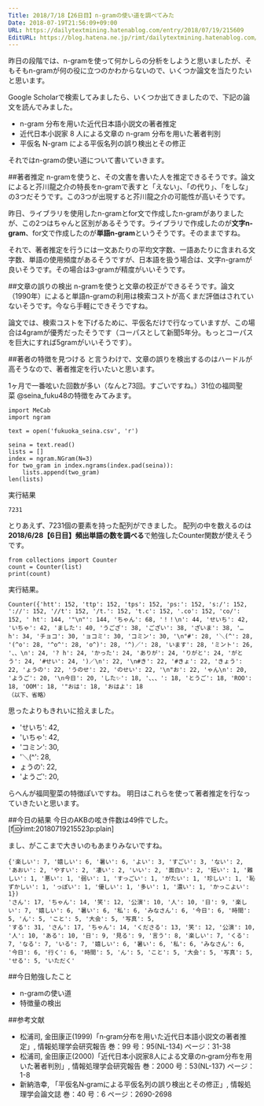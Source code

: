 ```yaml
---
Title: 2018/7/18【26日目】n-gramの使い道を調べてみた
Date: 2018-07-19T21:56:09+09:00
URL: https://dailytextmining.hatenablog.com/entry/2018/07/19/215609
EditURL: https://blog.hatena.ne.jp/rimt/dailytextmining.hatenablog.com/atom/entry/10257846132602700297
---
```


昨日の段階では、n-gramを使って何かしらの分析をしようと思いましたが、そもそもn-gramが何の役に立つのかわからないので、いくつか論文を当たりたいと思います。

Google Scholarで検索してみましたら、いくつか出てきましたので、下記の論文を読んでみました。

- n-gram 分布を用いた近代日本語小説文の著者推定
- 近代日本小説家 8 人による文章の n-gram 分布を用いた著者判別
- 平仮名 N-gram による平仮名列の誤り検出とその修正

それではn-gramの使い道について書いていきます。

##著者推定
n-gramを使うと、その文書を書いた人を推定できるそうです。論文によると芥川龍之介の特長をn-gramで表すと「えない」、「の代り」、「をしな」の3つだそうです。この3つが出現すると芥川龍之介の可能性が高いそうです。

昨日、ライブラリを使用したn-gramとfor文で作成したn-gramがありましたが、この2つはちゃんと区別があるそうです。ライブラリで作成したのが<b>文字n-gram</b>、for文で作成したのが<b>単語n-gram</b>というそうです。そのままですね。

それで、著者推定を行うには一文あたりの平均文字数、一語あたりに含まれる文字数、単語の使用頻度があるそうですが、日本語を扱う場合は、文字n-gramが良いそうです。その場合は3-gramが精度がいいそうです。

##文章の誤りの検出
n-gramを使うと文章の校正ができるそうです。論文（1990年）によると単語n-gramの利用は検索コストが高くまだ評価はされていないそうです。今なら手軽にできそうですね。

論文では、検索コストを下げるために、平仮名だけで行なっていますが、この場合は4gramが優秀だったそうです（コーパスとして新聞5年分。もっとコーパスを巨大にすれば5gramがいいそうです）。

##著者の特徴を見つける
と言うわけで、文章の誤りを検出するのはハードルが高そうなので、著者推定を行いたいと思います。

1ヶ月で一番呟いた回数が多い（なんと73回。すごいですね。）31位の福岡聖菜 @seina_fuku48の特徴をみてみます。

```
import MeCab
import ngram

text = open('fukuoka_seina.csv', 'r')

seina = text.read()
lists = []
index = ngram.NGram(N=3)
for two_gram in index.ngrams(index.pad(seina)):
    lists.append(two_gram)
len(lists)
```
実行結果
```
7231
```
とりあえず、7231個の要素を持った配列ができました。
配列の中を数えるのは<b>2018/6/28【6日目】頻出単語の数を調べる</b>で勉強したCounter関数が使えそうです。

```
from collections import Counter
count = Counter(list)
print(count)
```
実行結果。
```
Counter({'htt': 152, 'ttp': 152, 'tps': 152, 'ps:': 152, 's:/': 152, '://': 152, '//t': 152, '/t.': 152, 't.c': 152, '.co': 152, 'co/': 152, ' ht': 144, '"\n"': 144, 'ちゃん': 68, '！！\n': 44, 'せいち': 42, 'いちゃ': 42, 'ました': 40, 'うござ': 38, 'ござい': 38, 'ざいま': 38, '… h': 34, 'チョコ': 30, 'ョコミ': 30, 'コミン': 30, '\n"#': 28, '＼(^': 28, '(^o': 28, '^o^': 28, 'o^)': 28, '^)／': 28, 'います': 28, 'ミント': 26, '、、\n': 24, '? h': 24, 'かった': 24, 'ありが': 24, 'りがと': 24, 'がとう': 24, '#せい': 24, ')／\n': 22, '\n#き': 22, '#きょ': 22, 'きょう': 22, 'ょうの': 22, 'うのせ': 22, 'のせい': 22, '\n"お': 22, 'ゃん\n': 20, 'ようご': 20, '\n今日': 20, 'した✨': 18, '、、、': 18, 'とうご': 18, 'ROO': 18, 'OOM': 18, '"おは': 18, 'おはよ': 18
（以下、省略）
```
思ったよりもきれいに拾えました。

- 'せいち': 42,
- 'いちゃ': 42,
- 'コミン': 30,
- '＼(^': 28,
- ょうの': 22,
- 'ようご': 20,

らへんが福岡聖菜の特徴ぽいですね。
明日はこれらを使って著者推定を行なっていきたいと思います。

##今日の結果
今日のAKBの呟き件数は49件でした。
[f:id:rimt:20180719215523p:plain]

まし、がここまで大きいのもあまりみないですね。

```
{'楽しい': 7, '嬉しい': 6, '暑い': 6, 'よい': 3, 'すごい': 3, 'ない': 2, 'あおい': 2, 'やすい': 2, '凄い': 2, 'いい': 2, '面白い': 2, '短い': 1, '難しい': 1, '悪い': 1, '弱い': 1, 'すっごい': 1, 'がたい': 1, '珍しい': 1, '恥ずかしい': 1, 'っぽい': 1, '優しい': 1, '多い': 1, '濃い': 1, 'かっこよい': 1})
'さん': 17, 'ちゃん': 14, '笑': 12, '公演': 10, '人': 10, '日': 9, '楽しい': 7, '嬉しい': 6, '暑い': 6, '私': 6, 'みなさん': 6, '今日': 6, '時間': 5, 'ん': 5, 'こと': 5, '大会': 5, '写真': 5,
'する': 31, 'さん': 17, 'ちゃん': 14, 'くださる': 13, '笑': 12, '公演': 10, '人': 10, 'ある': 10, '日': 9, '見る': 9, '言う': 8, '楽しい': 7, 'くる': 7, 'なる': 7, 'いる': 7, '嬉しい': 6, '暑い': 6, '私': 6, 'みなさん': 6, '今日': 6, '行く': 6, '時間': 5, 'ん': 5, 'こと': 5, '大会': 5, '写真': 5, 'せる': 5, 'いただく'
```

##今日勉強したこと
- n-gramの使い道
- 特徴量の検出

##参考文献

- 松浦司, 金田康正(1999)「n‐gram分布を用いた近代日本語小説文の著者推定」, 情報処理学会研究報告 巻：99 号：95(NL-134) ページ：31-38
- 松浦司, 金田康正(2000)「近代日本小説家8人による文章のn‐gram分布を用いた著者判別」, 情報処理学会研究報告 巻：2000 号：53(NL-137) ページ：1-8
- 新納浩幸, 「平仮名N‐gramによる平仮名列の誤り検出とその修正」, 情報処理学会論文誌 巻：40 号：6 ページ：2690-2698
